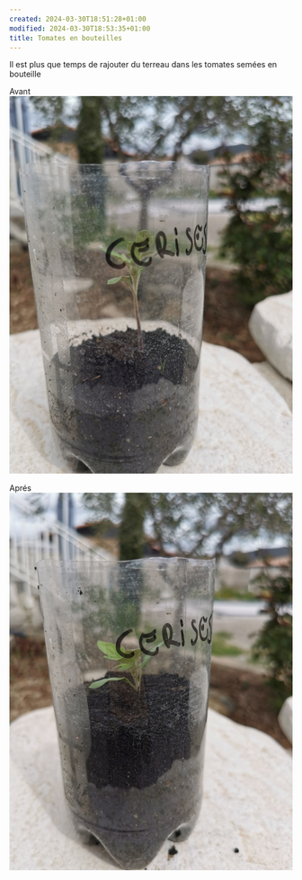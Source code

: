 ```yaml
---
created: 2024-03-30T18:51:28+01:00
modified: 2024-03-30T18:53:35+01:00
title: Tomates en bouteilles
---
```


Il est plus que temps de rajouter du terreau dans les tomates semées en bouteille

Avant
![Image](../images/2511c38cc2a4c8c91e581002f270c28f.jpg) 

Aprés
![Image](../images/b75dc7c7f68b4c94f2b9519325ea34e4.jpg)
